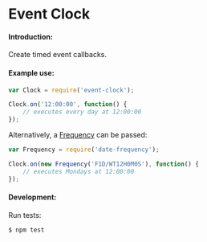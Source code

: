 Event Clock
===================================

#### Introduction:
Create timed event callbacks.

#### Example use:
```javascript
var Clock = require('event-clock');

Clock.on('12:00:00', function() {
    // executes every day at 12:00:00
});
```

Alternatively, a [Frequency](https://github.com/smhg/date-frequency-js) can be passed:
```javascript
var Frequency = require('date-frequency');

Clock.on(new Frequency('F1D/WT12H0M0S'), function() {
    // executes Mondays at 12:00:00
});
```

#### Development:
Run tests:
```bash
$ npm test
```
